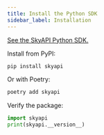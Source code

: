 ```yaml
---
title: Install the Python SDK
sidebar_label: Installation
---
```


[See the SkyAPI Python SDK.](https://github.com/skyapi/skyapi-python)

Install from PyPI:

```bash
pip install skyapi
```

Or with Poetry:

```bash
poetry add skyapi
```

Verify the package:

```python
import skyapi
print(skyapi.__version__)
```
